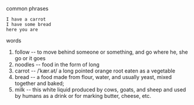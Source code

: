 common phrases

	I have a carrot
	I have some bread
	here you are
words

1. follow -- to move behind someone or something, and go where he, she go or it goes
2. noodles -- food in the form of long
1. carrot --  /ˈkær.ət/  a long pointed orange root eaten as a vegetable
2. bread  --  a food made from flour, water, and usually yeast, mixed together and baked;
3. milk -- this white liquid produced by cows, goats, and sheep and used by humans as a drink or for marking butter, cheese, etc. 

